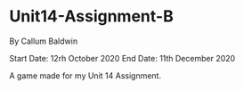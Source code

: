 # Unit14-Assignment-B

By Callum Baldwin

Start Date: 12rh October 2020
End Date: 11th December 2020

A game made for my Unit 14 Assignment.

